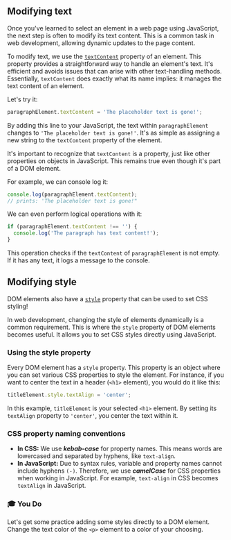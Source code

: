 ## Modifying text

Once you've learned to select an element in a web page using JavaScript, the next step is often to modify its text content. This is a common task in web development, allowing dynamic updates to the page content.

To modify text, we use the [`textContent`](https://developer.mozilla.org/en-US/docs/Web/API/Node/textContent) property of an element. This property provides a straightforward way to handle an element's text. It's efficient and avoids issues that can arise with other text-handling methods. Essentially, `textContent` does exactly what its name implies: it manages the text content of an element.

Let's try it:

```javascript
paragraphElement.textContent = 'The placeholder text is gone!';
```

By adding this line to your JavaScript, the text within `paragraphElement` changes to `'The placeholder text is gone!'`. It's as simple as assigning a new string to the `textContent` property of the element.

It's important to recognize that `textContent` is a property, just like other properties on objects in JavaScript. This remains true even though it's part of a DOM  element.

For example, we can console log it:

```javascript
console.log(paragraphElement.textContent);
// prints: 'The placeholder text is gone!"
```

We can even perform logical operations with it:

```javascript
if (paragraphElement.textContent !== '') {
  console.log('The paragraph has text content!');
}
```

This operation checks if the `textContent` of `paragraphElement` is not empty. If it has any text, it logs a message to the console.

## Modifying style

DOM elements also have a [`style`](https://developer.mozilla.org/en-US/docs/Web/API/HTMLElement/style) property that can be used to set CSS styling!

In web development, changing the style of elements dynamically is a common requirement. This is where the `style` property of DOM elements becomes useful. It allows you to set CSS styles directly using JavaScript.

### Using the style property

Every DOM element has a `style` property. This property is an object where you can set various CSS properties to style the element. For instance, if you want to center the text in a header (`<h1>` element), you would do it like this:

```js
titleElement.style.textAlign = 'center';
```

In this example, `titleElement` is your selected `<h1>` element. By setting its `textAlign` property to `'center'`, you center the text within it.

### CSS property naming conventions

- **In CSS:** We use ***kebab-case*** for property names. This means words are lowercased and separated by hyphens, like `text-align`.
- **In JavaScript:** Due to syntax rules, variable and property names cannot include hyphens `(-)`. Therefore, we use ***camelCase*** for CSS properties when working in JavaScript. For example, `text-align` in CSS becomes `textAlign` in JavaScript.

### 🎓 You Do

Let's get some practice adding some styles directly to a DOM element. Change the text color of the `<p>` element to a color of your choosing.
